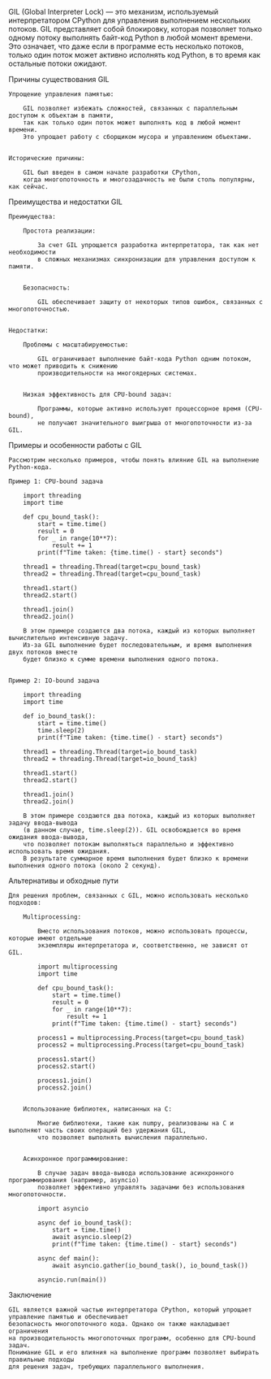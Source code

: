 

GIL (Global Interpreter Lock) — это механизм, используемый интерпретатором CPython для управления 
выполнением нескольких потоков. GIL представляет собой блокировку, которая позволяет только одному потоку 
выполнять байт-код Python в любой момент времени. Это означает, что даже если в программе есть несколько потоков, 
только один поток может активно исполнять код Python, в то время как остальные потоки ожидают.


Причины существования GIL

    Упрощение управления памятью: 
        
        GIL позволяет избежать сложностей, связанных с параллельным доступом к объектам в памяти, 
        так как только один поток может выполнять код в любой момент времени. 
        Это упрощает работу с сборщиком мусора и управлением объектами.


    Исторические причины: 
    
        GIL был введен в самом начале разработки CPython, 
        когда многопоточность и многозадачность не были столь популярны, как сейчас.


Преимущества и недостатки GIL

    Преимущества:

        Простота реализации: 
        
            За счет GIL упрощается разработка интерпретатора, так как нет необходимости 
            в сложных механизмах синхронизации для управления доступом к памяти.
        
        
        Безопасность: 
        
            GIL обеспечивает защиту от некоторых типов ошибок, связанных с многопоточностью.
    
    
    Недостатки:
    
        Проблемы с масштабируемостью: 
            
            GIL ограничивает выполнение байт-кода Python одним потоком, что может приводить к снижению
            производительности на многоядерных системах.
        
        
        Низкая эффективность для CPU-bound задач: 
        
            Программы, которые активно используют процессорное время (CPU-bound), 
            не получают значительного выигрыша от многопоточности из-за GIL.



Примеры и особенности работы с GIL

    Рассмотрим несколько примеров, чтобы понять влияние GIL на выполнение Python-кода.
    
    Пример 1: CPU-bound задачa
        
        import threading
        import time
        
        def cpu_bound_task():
            start = time.time()
            result = 0
            for _ in range(10**7):
                result += 1
            print(f"Time taken: {time.time() - start} seconds")
        
        thread1 = threading.Thread(target=cpu_bound_task)
        thread2 = threading.Thread(target=cpu_bound_task)
        
        thread1.start()
        thread2.start()
        
        thread1.join()
        thread2.join()
        
        В этом примере создаются два потока, каждый из которых выполняет вычислительно интенсивную задачу. 
        Из-за GIL выполнение будет последовательным, и время выполнения двух потоков вместе
        будет близко к сумме времени выполнения одного потока.
    
    
    Пример 2: IO-bound задача
        
        import threading
        import time
        
        def io_bound_task():
            start = time.time()
            time.sleep(2)
            print(f"Time taken: {time.time() - start} seconds")
        
        thread1 = threading.Thread(target=io_bound_task)
        thread2 = threading.Thread(target=io_bound_task)
        
        thread1.start()
        thread2.start()
        
        thread1.join()
        thread2.join()
        
        В этом примере создаются два потока, каждый из которых выполняет задачу ввода-вывода 
        (в данном случае, time.sleep(2)). GIL освобождается во время ожидания ввода-вывода, 
        что позволяет потокам выполняться параллельно и эффективно использовать время ожидания. 
        В результате суммарное время выполнения будет близко к времени выполнения одного потока (около 2 секунд).
        


Альтернативы и обходные пути
        
    Для решения проблем, связанных с GIL, можно использовать несколько подходов:
    
        Multiprocessing: 
        
            Вместо использования потоков, можно использовать процессы, которые имеют отдельные 
            экземпляры интерпретатора и, соответственно, не зависят от GIL.
            
            import multiprocessing
            import time
            
            def cpu_bound_task():
                start = time.time()
                result = 0
                for _ in range(10**7):
                    result += 1
                print(f"Time taken: {time.time() - start} seconds")
            
            process1 = multiprocessing.Process(target=cpu_bound_task)
            process2 = multiprocessing.Process(target=cpu_bound_task)
            
            process1.start()
            process2.start()
            
            process1.join()
            process2.join()
            
            
        Использование библиотек, написанных на C: 
            
            Многие библиотеки, такие как numpy, реализованы на C и выполняют часть своих операций без удержания GIL, 
            что позволяет выполнять вычисления параллельно.
    
    
        Асинхронное программирование: 
            
            В случае задач ввода-вывода использование асинхронного программирования (например, asyncio) 
            позволяет эффективно управлять задачами без использования многопоточности.
            
            import asyncio
            
            async def io_bound_task():
                start = time.time()
                await asyncio.sleep(2)
                print(f"Time taken: {time.time() - start} seconds")
            
            async def main():
                await asyncio.gather(io_bound_task(), io_bound_task())
            
            asyncio.run(main())



Заключение

    GIL является важной частью интерпретатора CPython, который упрощает управление памятью и обеспечивает 
    безопасность многопоточного кода. Однако он также накладывает ограничения 
    на производительность многопоточных программ, особенно для CPU-bound задач. 
    Понимание GIL и его влияния на выполнение программ позволяет выбирать правильные подходы 
    для решения задач, требующих параллельного выполнения.